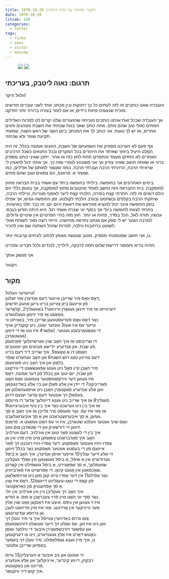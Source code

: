 ```yaml
---
title: ויקטור מהרהר על הדת היהודית 1970-10-20
date: 1970-10-20
litvak: 140
categories:
  - letter
tags:
  - rivka
  - zeev
  - victor
  - moscow
---
```


<figure class="half">
    <a  href="/pupko-papers/assets/images/1970-10-20-victor-1.jpg">
    <img src="/pupko-papers/assets/images/1970-10-20-victor-1.jpg"></a>
    <a  href="/pupko-papers/assets/images/1970-10-20-victor-2.jpg">
    <img src="/pupko-papers/assets/images/1970-10-20-victor-2.jpg"></a>
</figure>

## תרגום: נאוה ליטבק, בעריכתי
וולוול היקר!

העובדה שאנו כותבים זה לזה לעתים כל כך רחוקות ובין מכתב אחד לשני עוברים חודשים
מוכיח שנעשינו פחות ניידים, או אם לומר בצורה ברורה יותר הזדקנו.

אך העובדה שבכל זאת אנחנו כותבים מוכיחה שהנעורים שלנו יקרים לנו למרות האלילים המתים
(אולי טוב שהם מתו).
אתה כותב שאני בטח שכחתי את השבת ומנהגים וחגים אחרים, אז יש לך טעות. אני כותב לך את
המכתב ביום השני של ראש השנה, שמעתי תקיעת שופר ולא שכחתי.

אף פעם לא הערכנו מספיק את השפעתם של השבת, החגים ואמונה בכלל.
זה היה המֶלֶט היעיל ביותר שאיחד את היהודים בכל המקרים ובכל התנאים כשכל הרכיבים
האחרים לא החזיקו מעמד והתפרקו תחת לחץ כזה או אחר.
ייתכן שאיני כותב מספיק ברור או שאתה חושב שאיני צודק אך אני משוכנע לגמרי שזה כך.
אך אתה יכול להאמין לי שראיתי הרבה, הרהרתי הרבה ועברתי הרבה. במה שקשור למותם של
אלילים, כמו שאמר א. פראנס, הם צמאים וטוב שהם מתים.

בימים האחרונים אני בחופשה. ביליתי בחופשה ביחד עם אשתי בבית הבראה מחוץ למוסקבה.
בית ההבראה הזה נחשב לאחד מהטובים מחוץ למוסקבה, אך באופן כללי הם כולם דומים זה לזה.
חתרתי קצת בסירה, הלכתי קצת ליער לאסוף פטריות, טיילתי הרבה, שיחקתי הרבה בקלפים
ובשחמט ובערב הלכתי לקולנוע. זמן החופשה גמיש, אך אפילו בזמן החופשה אינני יכול להוציא
מהראש את דאגות היום יום. זה כבר תלוי באישיות.
בחרתי לצאת לחופשה ביולי אך בסוף יוני שברה אשתי רגל. היא היתה חודש בגבס. עכשיו, תודה
לאל, הכל בסדר, פחות או יותר. חוץ מזה בחיי הפרטיים אין שינויים גדולים.
למרבה הצער יש לי ספק אם אנחנו נתראה מתישהו. הייתי רוצה מאד לשוחח ואולי לשוטט ברחובות
ווילנה, למרות שהכל השתנה שם ואין להכיר.

נו, אני חושב שפטפטתי מספיק. מוטב שנעשה מאמץ לכתוב לעיתים קרובות יותר.

תהיה בריא ותמסור דרישת שלום חמה לרבקה, לילדיך, לנכדים ולכל חברינו ומכרינו.

אני מנשק אותך

ויקטור.


## מקור
טײַערער וועלוול!  
דאׇס וואׇס מיר שרײַבן איינער דעם אַנדערן אַזוי זעלטן,  
פֿון איינעם ביזן צווײטן בריוו גייען אַוועק חדשים  
דערווײַזט אַז מיר זײַנען געוואׇרן ווייניגער1 באַוועגליך2, קלאׇרער  
געזאׇגט אַז מיר זײַנען געעלטערט.  
נאׇר דאׇס וואׇס פֿונדעסטוועגן שרײַבן מיר, באַווײַזט ווי  
טײַער עס איז אונז3 אונזער יוגנט, ניט קוקנדיק אויף  
די געשטאׇרבענע געטער. (עפֿשר4 איז גוט אַז זיי זײַנען  
געשטאׇרבן).  
דו שרײַבסט אַז איך האׇב שוין וואַרשײַנלעך פֿאַרגעסן  
פֿון שבת. און אַנדערע ייִדישע מנהגים און יומטובים.  
האׇסט דו אַ טאׇעס5. איך שרײַב דיר דעם בריוו  
דעם צווייטן טאׇג רוש השנה6 און האׇב געהערט שופֿר  
בלאׇזן און איך האׇב ניט פֿאַרגעסן.  
מיר האׇבן קיין מאׇל ניט גענוג אׇפּגעשאַצט די ווירקונג  
פֿון שבת, יום-טוב און בכלל פֿון דער אמונה. דאׇס  
איז געווען דער ווירקזאַמסטער צעמענט וואׇס האׇט  
פֿאַרייניקט7 די ייִדן אין אַלע פֿאַלן און בײַ אַלע באַדינגונגען  
ווען אַלע אַנדערע פֿאַקטאׇרן האׇבן ניט אויסגעהאַלטן און  
צעפֿאַלן זיך אונטער דעם אׇדער יענעם דרוק.  
מעגליך8 אַז איך שרײַב ניט גענוג דײַטלעך אׇדער דו מיינסט  
אַז איך בין ניט גערעכט נאׇר איך בין טיף איבערצײַגט9  
אַז אַזוי איז עס. נאׇר מעגסט מיר גלייבן אַז איך האׇב אַ סך  
געזען, אַ סך איבערגעטראַכט און אַ סך איבערגעלעבט.  
וואׇס שײַך געטער וועלכע שטאַרבן, איז ווי עס האׇט געזאׇגט א. פֿראַנס  
זײַנען זיי דורשטיק און זיי שטאַרבן צום גוטן.  
איך בין די לעצטע פּאׇר טעג אין אורלויב. דעם אורלויב  
האׇב איך פֿאַרבראַכט צוזאַמען מיט מײַן פֿרוי אין אַן  
אׇפּרו-הויז אונטער מאׇסקווע. דער אׇפּרו-הויז רעכנט זיך פֿאַר  
איינעם פֿון די בעסטע אונטער מאׇסקווע נאׇר בכלל זײַנען  
זיי אַלע זייער ענליך10 איינער אויפֿן אַנדערן. איך האׇב אַ ביסל  
גערודערט אין אַ שיפֿל, אַ ביסל געגאַנגען אין וואַלד געקליבן  
שוועמלעך, אַ סך שפּאַצירט, אַ ביסל געשפּילט אין קאׇרטן  
שאַכמאַטן אין אׇוונט קינאׇ. די אׇפּרוצײַט איז פֿאַרבײַגיק.  
נאׇר אַפֿילע11 אין דער אׇפּרו צײַט קען מען ניט אַרויסשלאׇגן  
פֿון קאׇפּ די טאׇג-טעגליכע דײַגעס12. דאׇס איז שוין  
אַ סך אׇפּהענגיק פֿון כאַראַקטער.  
איך האׇב זיך געקליבן גיין אין אורלויב אין יולי  
נאׇר סוף יוני האׇט מײַן פֿרוי צעבראׇכן אַ פֿוס. אַ חודש  
איז זי געווען אין גיפּס. איצט איז דאַנקען גאׇט שוין אַלץ  
מער ווייניקער אין אׇרדנונג. אַזוי איז מײַן פּריוואַט לעבן  
אׇן גרויסע ענדערונגען.  
צום גרויס באַדויערן צווײַפֿל איך צי מיר וועלן זיך  
ווען ניט איז זען. עס וואׇלט זיך זייער געוואׇלט דורכשמועסן  
און עפֿשער דורכשפּאַצירן איבער די ווילנער גאַסן  
כאׇטש דאׇרט איז אַלץ געענדערט, ניט צו דערקענען.  
נו, איך מיין גענוג געפּלאַפּלט. מיר וועלן זיך בעסער  
באַמיִען שרײַבן עפֿטער.  
  
זײַ געזונט און גיב איבער אַ הערצליכן13 גרוס  
רבקהן, דײַנע קינדער, אייניקלעך און אַלע אונזערע  
פֿרײַנט און באַקאַנטע.  
איך קוש דיר וויקטאׇר.  

